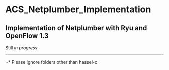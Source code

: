 # ACS_Netplumber_Implementation
## Implementation of Netplumber with Ryu and OpenFlow 1.3
Still *in progress*
***
⋅⋅* Please ignore folders other than hassel-c
